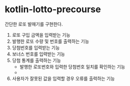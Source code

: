 # kotlin-lotto-precourse
간단한 로또 발매기를 구현한다.

1. 로또 구입 금액을 입력받는 기능
2. 발행한 로또 수량 및 번호를 출력하는 기능
3. 당첨번호를 입력받는 기능
4. 보너스 번호를 입력받는 기능
5. 당첨 통계를 출력하는 기능
    - 발행한 로또번호와 입력한 당첨번호 일치를 확인하는 기능
    - 
6. 사용자가 잘못된 값을 입력할 경우 오류를 출력하는 기능